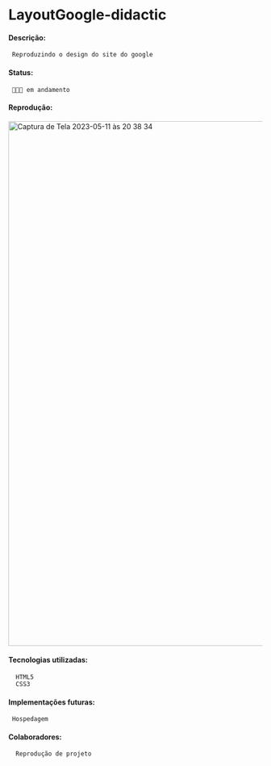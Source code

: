 # LayoutGoogle-didactic
#### Descrição:
     Reproduzindo o design do site do google
#### Status:
     👩🏻‍💡 em andamento  
#### Reprodução:
<img width="1040" alt="Captura de Tela 2023-05-11 às 20 38 34" src="https://github.com/flaviafraanco/LayoutGoogle/assets/104872642/4710a5b9-4551-4012-bfbe-33d62538a328">

#### Tecnologias utilizadas:
      HTML5
      CSS3   
#### Implementações futuras:
     Hospedagem    
#### Colaboradores:
      Reprodução de projeto




